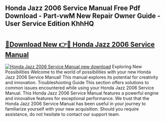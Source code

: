 ## Honda Jazz 2006 Service Manual Free Pdf Download - Part-vwM New Repair Owner Guide - User Service Edition KhhHQ

# <h2><a href="http://cf1070.oget.top/?id=Honda+Jazz+2006+Service+Manual">🔗Download New 👉🔴 Honda Jazz 2006 Service Manual</a></h2>

[![Honda Jazz 2006 Service Manual new download](https://i.imgur.com/5g1atiW.png)](http://cf1070.oget.top/?id=Honda+Jazz+2006+Service+Manual)
Exploring New Possibilities Welcome to the world of possibilities with your new Honda Jazz 2006 Service Manual! This manual explores its potential for creativity and innovation. Troubleshooting Guide This section offers solutions to common issues encountered while using your Honda Jazz 2006 Service Manual. This Honda Jazz 2006 Service Manual features a powerful engine and innovative features for exceptional performance. We trust that the Honda Jazz 2006 Service Manual has been useful in your journey to familiarize yourself with your new acquisition. Should you require assistance, do not hesitate to contact our support team.
